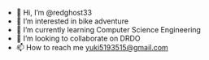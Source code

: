 - 👋 Hi, I’m @redghost33
- 👀 I’m interested in bike adventure
- 🌱 I’m currently learning Computer Science Engineering
- 💞️ I’m looking to collaborate on DRDO
- 📫 How to reach me yuki5193515@gmail.com

<!---
redghost33/redghost33 is a ✨ special ✨ repository because its `README.md` (this file) appears on your GitHub profile.
You can click the Preview link to take a look at your changes.
--->
